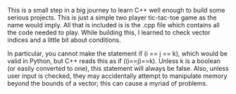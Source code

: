 This is a small step in a big journey to learn C++ well enough to build some serious projects. This is just a simple two player tic-tac-toe game as the name would imply. All that is included is is the .cpp file which contains all the code needed to play. While building this, I learned to check vector indices and a little bit about conditions.

In particular, you cannot make the statement if (i == j == k), which would be valid in Python, but C++ reads this as if ((i==j)==k). Unless k is a boolean (or easily converted to one), this statement will always be false. Also, unless user input is checked, they may accidentally attempt to manipulate memory beyond the bounds of a vector; this can cause a myriad of problems.
